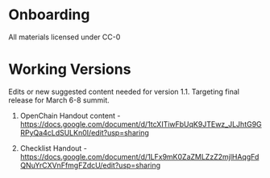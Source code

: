 # Onboarding

All materials licensed under CC-0

# Working Versions

Edits or new suggested content needed for version 1.1. Targeting final release for March 6-8 summit.

1. OpenChain Handout content - https://docs.google.com/document/d/1tcXITiwFbUqK9JTEwz_JLJhtG9GRPyQa4cLdSULKn0I/edit?usp=sharing

2. Checklist Handout - https://docs.google.com/document/d/1LFx9mK0ZaZMLZzZ2mjlHAqgFdQNuYrCXVnFfmgFZdcU/edit?usp=sharing
